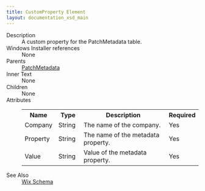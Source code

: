 ```yaml
---
title: CustomProperty Element
layout: documentation_xsd_main
---
```

<dl>
  <dt>Description</dt>
  <dd>A custom property for the PatchMetadata table.</dd>
  <dt>Windows Installer references</dt>
  <dd>None</dd>
  <dt>Parents</dt>
  <dd>
    <a href="../wix/patchmetadata">PatchMetadata</a>
  </dd>
  <dt>Inner Text</dt>
  <dd>None</dd>
  <dt>Children</dt>
  <dd>None</dd>
  <dt>Attributes</dt>
  <dd>
    <table cellspacing="0" cellpadding="0" class="schema">
      <tr>
        <th width="15%">Name</th>
        <th width="15%">Type</th>
        <th width="65%">Description</th>
        <th width="15%">Required</th>
      </tr>
      <tr>
        <td>Company</td>
        <td>String</td>
        <td>The name of the company.</td>
        <td>Yes</td>
      </tr>
      <tr>
        <td>Property</td>
        <td>String</td>
        <td>The name of the metadata property.</td>
        <td>Yes</td>
      </tr>
      <tr>
        <td>Value</td>
        <td>String</td>
        <td>Value of the metadata property.</td>
        <td>Yes</td>
      </tr>
    </table>
  </dd>
  <dt>See Also</dt>
  <dd>
    <a href="../wix">Wix Schema</a>
  </dd>
</dl>
